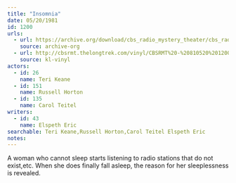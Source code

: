```yaml
---
title: "Insomnia"
date: 05/20/1981
id: 1200
urls: 
  - url: https://archive.org/download/cbs_radio_mystery_theater/cbs_radio_mystery_theater-1151-1200.zip/cbs_radio_mystery_theater-1151-1200%2Fcbsrmt_1200_insomnia.mp3
    source: archive-org
  - url: http://cbsrmt.thelongtrek.com/vinyl/CBSRMT%20-%20810520%201200%20Insomnia_afrts.mp3
    source: kl-vinyl
actors:  
  - id: 26
    name: Teri Keane  
  - id: 151
    name: Russell Horton  
  - id: 135
    name: Carol Teitel
writers:  
  - id: 43
    name: Elspeth Eric
searchable: Teri Keane,Russell Horton,Carol Teitel Elspeth Eric
notes:  
---
```

A woman who cannot sleep starts listening to radio stations that do not exist,etc. When she does finally fall asleep, the reason for her sleeplessness is revealed.